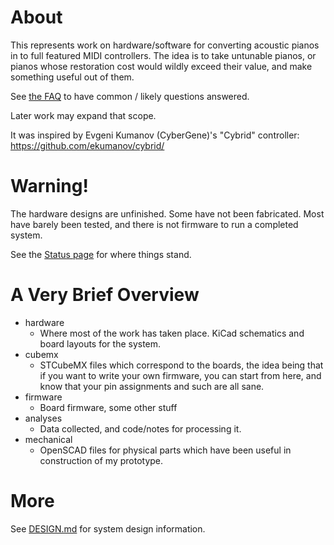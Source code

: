 # About

This represents work on hardware/software for converting acoustic
pianos in to full featured MIDI controllers. The idea is to take
untunable pianos, or pianos whose restoration cost would wildly
exceed their value, and make something useful out of them.

See [the FAQ](https://github.com/jkominek/piano-conversion/wiki/FAQ)
to have common / likely questions answered.

Later work may expand that scope.

It was inspired by Evgeni Kumanov (CyberGene)'s "Cybrid" controller:
https://github.com/ekumanov/cybrid/

# Warning!

The hardware designs are unfinished. Some have not been fabricated.
Most have barely been tested, and there is not firmware to run a
completed system.

See the [Status page](https://github.com/jkominek/piano-conversion/wiki/Status) for where things stand.

# A Very Brief Overview

* hardware
  * Where most of the work has taken place. KiCad schematics and board
    layouts for the system.
* cubemx
  * STCubeMX files which correspond to the boards, the idea being that
    if you want to write your own firmware, you can start from here,
    and know that your pin assignments and such are all sane.
* firmware
  * Board firmware, some other stuff
* analyses
  * Data collected, and code/notes for processing it.
* mechanical
  * OpenSCAD files for physical parts which have been useful in
    construction of my prototype.

# More

See [DESIGN.md](https://github.com/jkominek/piano-conversion/blob/master/DESIGN.md) for system design information.
